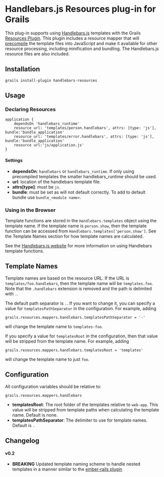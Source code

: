 # Handlebars.js Resources plug-in for Grails

This plug-in supports using [Handlebars.js](http://handlebarsjs.com/) templates with the Grails [Resources Plugin](http://www.grails.org/plugin/resources).
This plugin includes a resource mapper that will [precompile](http://handlebarsjs.com/precompilation.html) the template files into JavaScript and
make it available for other resource processing, including minification and bundling. The Handlebars.js resource files are also included.

## Installation

    grails install-plugin handlebars-resources

## Usage

### Declaring Resources

    application {
        dependsOn 'handlebars_runtime'
        resource url: 'templates/person.handlebars', attrs: [type: 'js'], bundle:'bundle_application'
        resource url: 'templates/error.handlebars', attrs: [type: 'js'], bundle:'bundle_application'
        resource url:'js/application.js'
    }

#### Settings

*   **dependsOn**: `handlebars` or `handlebars_runtime`. If only using precompiled templates the smaller handlebars_runtime should be used.
*   **url**: location of the handlebars template file.
*   **attrs[type]**: must be `js`.
*   **bundle**: must be set as will not default correctly. To add to default bundle use `bundle_<module name>`.

### Using in the Browser

Template functions are stored in the `Handlebars.templates` object using the template name. If the template name is
`person.show`, then the template function can be accessed from `Handlebars.templates['person.show']`. See the Template Names section for how template names are calculated.

See the [Handlebars.js website](http://handlebarsjs.com/) for more information on using Handlebars template functions.

## Template Names

Template names are based on the resource URL. If the URL is `templates/foo.handlebars`, then the template name will be `templates.foo`.
Note that the `.handlebars` extension is removed and the path is delimited with `.`.

The default path separator is `.`. If you want to change it, you can specify a value for `templatesPathSeparator` in the configuration. For example,
adding

    grails.resources.mappers.handlebars.templatesPathSeparator = '-'

will change the template name to `templates-foo`.

If you specify a value for `templatesRoot` in the configuration, then that value will be stripped from the template name. For example, adding

    grails.resources.mappers.handlebars.templatesRoot = 'templates'

will change the template name to just `foo`.

## Configuration

All configuration variables should be relative to:

    grails.resources.mappers.handlebars

*   **templatesRoot**: The root folder of the templates relative to `web-app`. This value will be stripped from template paths when calculating the template name. Default is none.
*   **templatesPathSeparator**: The delimiter to use for template names. Default is `.`

## Changelog

#### v0.2

*   **BREAKING** Updated template naming scheme to handle nested templates in a manner similar to the [ember-rails plugin](https://github.com/emberjs/ember-rails)